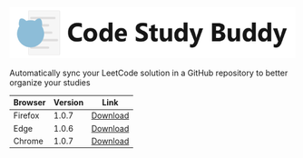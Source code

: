 ![logo](https://github.com/jppianta/code-study-buddy/blob/main/logo128.png)

Automatically sync your LeetCode solution in a GitHub repository to better organize your studies

| Browser | Version | Link |
| ------- | ------- | ---- |
| Firefox | 1.0.7   | [Download](https://addons.mozilla.org/en-US/firefox/addon/code-study-buddy/) |
| Edge | 1.0.6   | [Download](https://microsoftedge.microsoft.com/addons/detail/code-study-buddy/dpnabladajfnkjphoappammgacjjlcnp) |
| Chrome | 1.0.7   | [Download](https://chrome.google.com/webstore/detail/code-study-buddy/ibfigfkmhjdjngidknjlifejoekngfba) |
